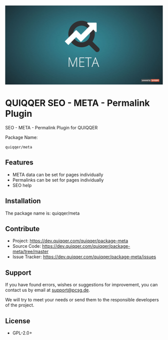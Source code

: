 ![QUIQQER Meta](bin/images/Readme.jpg)

QUIQQER SEO - META - Permalink Plugin
========

SEO - META - Permalink Plugin for QUIQQER

Package Name:

    quiqqer/meta


Features
--------

- META data can be set for pages individually
- Permalinks can be set for pages individually
- SEO help

Installation
------------

The package name is: quiqqer/meta


Contribute
----------

- Project: https://dev.quiqqer.com/quiqqer/package-meta
- Source Code: https://dev.quiqqer.com/quiqqer/package-meta/tree/master
- Issue Tracker: https://dev.quiqqer.com/quiqqer/package-meta/issues


Support
-------

If you have found errors, wishes or suggestions for improvement,
you can contact us by email at [support@pcsg.de](mailto:support@pcsg.de).

We will try to meet your needs or send them to the responsible developers
of the project.

License
-------

- GPL-2.0+
